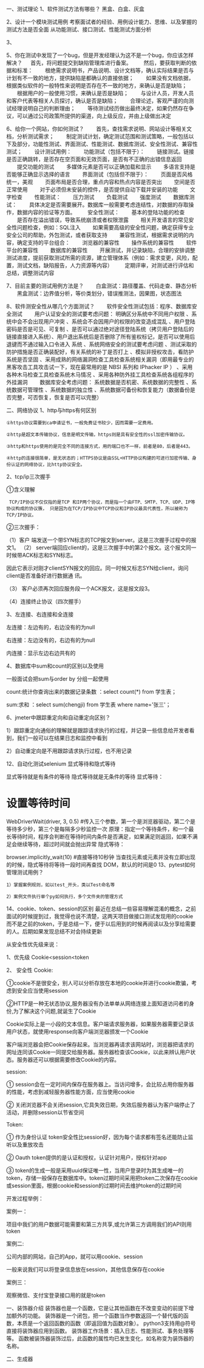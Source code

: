 一、测试理论
  1、软件测试方法有哪些？
    黑盒、白盒、灰盒
    
  2、设计一个模块测试用例
    考察面试者的经验、用例设计能力、思维、以及掌握的测试方法是否全面
    从功能测试、接口测试、性能测试方面分析
  
  3、


  5、你在测试中发现了一个bug，但是开发经理认为这不是一个bug，你应该怎样解决？
　  首先，将问题提交到缺陷管理库进行备案。
　　然后，要获取判断的依据和标准：
　　根绝需求说明书，产品说明、设计文档等，确认实际结果是否与计划有不一致的地方，提供缺陷是都确认的直接依据；
　　如果没有文档依据，根据类似软件的一般特性来说明是否存在不一致的地方，来确认是否是缺陷；
　　根据用户的一般使用习惯，来确认是否是缺陷；
　　与设计人员，开发人员和客户代表等相关人员探讨，确认是否是缺陷；
　　合理论述，客观严谨的向测试经理说明自己的判断理由；
　　等待测试经历做出最终决定，如果仍然存在争议，可以通过公司政策所提供的渠道，向上级反应，并由上级做出决定
  
  6、给你一个网站，你如何测试？
　　首先，查找需求说明、网站设计等相关文档，分析测试需求；
　　制定测试计划，确定测试范围和测试策略，一般包括以下及部分，功能性测试、界面测试、性能测试、数据库测试、安全性测试、兼容性测试；
　　设计测试用例：
　　功能测试（包括不限于）：
　　链接测试。链接是否正确跳转，是否存在空页面和无效页面，是否有不正确的出错信息返回
　　提交功能的测试
　　多媒体元素是否可以正确加载和显示
　　多语言支持是否能够正确显示选择的语言
　　界面测试（包括但不限于）：
　　页面是否风格统一，美观
　　页面布局是否合理，重点内容和热点内容是否突出
　　空间是否正常使用
　　对于必须但未安装的控件，是否提供自动下载并安装的功能
　　文字检查
　　性能测试：
　　压力测试
　　负载测试
　　强度测试
　　数据库测试：
　　具体决定是否需要展开。数据库一般需要考虑连结性，对数据的存取操作，数据内容的验证等方面。
　　安全性测试：
　　基本的登陆功能的检查
　　是否存在溢出错误，导致系统崩溃或者权限泄露
　　相关开发语言的常见安全性问题检查，例如：SQL注入
　　如果需要高级的安全性问题，确定获得专业安全公司的帮助，外包测试，或者获取支持
　　兼容性测试，根据需求说明的内容，确定支持的平台组合：
　　浏览器的兼容性
　　操作系统的兼容性
　　软件平台的兼容性
　　数据库的兼容性
　　开展测试，并记录缺陷，合理的安排调整测试进度，提前获取测试所需的资源，建立管理体系（例如：需求变更，风险，配置，测试文档，缺陷报告，人力资源等内容）
　　定期评审，对测试进行评估和总结，调整测试内容
  
  7、目前主要的测试用例方法是？
　　白盒测试：路径覆盖、代码走查、静态分析
　　黑盒测试：边界值分析，等价类划分，错误推测法，因果图，状态图法
  
 
  8、软件测安全性从哪几个方面测试？
　　软件安全性测试包括：程序、数据库安全测试
　　用户认证安全的测试要考虑问题： 明确区分系统中不同用户权限 、系统中会不会出现用户冲突 、系统会不会因用户的权限的改变造成混乱 、用户登陆密码是否是可见、可复制 、是否可以通过绝对途径登陆系统（拷贝用户登陆后的链接直接进入系统）、用户退出系统后是否删除了所有鉴权标记，是否可以使用后退键而不通过输入口令进入 系统 、系统网络安全的测试要考虑问题 、测试采取的防护措施是否正确装配好，有关系统的补丁是否打上 、模拟非授权攻击，看防护系统是否坚固 、采用成熟的网络漏洞检查工具检查系统相关漏洞（即用最专业的黑客攻击工具攻击试一下，现在最常用的是 NBSI 系列和 IPhacker IP ） 、采用各种木马检查工具检查系统木马情况 、采用各种防外挂工具检查系统各组程序的外挂漏洞
　　数据库安全考虑问题： 系统数据是否机密、系统数据的完整性 、系统数据可管理性 、系统数据的独立性 、系统数据可备份和恢复能力（数据备份是否完整，可否恢复，恢复是否可以完整）


二、网络协议
  1、http与https有何区别

    ①https协议需要到ca申请证书，一般免费证书较少，因而需要一定费用。

    ②http是超文本传输协议，信息是明文传输，https则是具有安全性的ssl加密传输协议。

    ③http和https使用的是完全不同的连接方式，用的端口也不一样，前者是80，后者是443。

    ④http的连接很简单，是无状态的；HTTPS协议是由SSL+HTTP协议构建的可进行加密传输、身份认证的网络协议，比http协议安全。
    

2、tcp/ip三次握手

  ①含义理解

     TCP/IP协议不仅仅指的是TCP 和IP两个协议，而是指一个由FTP、SMTP、TCP、UDP、IP等协议构成的协议簇， 只是因为在TCP/IP协议中TCP协议和IP协议最具代表性，所以被称为TCP/IP协议。

  ②三次握手：

   （1）客户 端发送一个带SYN标志的TCP报文到server。这是三次握手过程中的报文1。
   （2） server端回应client的，这是三次握手中的第2个报文。这个报文同一时候带ACK标志和SYN标志。

  因此它表示对刚才clientSYN报文的回应。同一时候又标志SYN给client，询问client是否准备好进行数据通 讯。

   （3） 客户必须再次回应服务段一个ACK报文，这是报文段3。

   （4）连接终止协议（四次握手）


3、左连接、右连接和全连接

   左连接：左边有的，右边没有的为null

   右连接：左边没有的，右边有的为null

   内连接：显示左边右边共有的

 

4、数据库中sum和count的区别以及使用

   一般面试会把sum与order by 分组一起使用

   count:统计你查询出来的数据记录条数  ：select count(*) from 学生表；

   sum:求和     ：select sum(chengji) from 学生表 where name='张三'；

 



 

6、jmeter中跟踪重定向和自动重定向区别？

 1）跟踪重定向通俗的理解就是跟踪请求执行的过程，并记录一些信息给开发者看到，我们一般可以在结果日志和监控中看到

 2）自动重定向是不用跟踪请求执行过程，也不用记录



12、自动化测试selenium 显式等待和隐式等待

显式等待就是有条件的等待
隐式等待就是无条件的等待
显式等待：

# 设置等待时间
WebDriverWait(driver, 3, 0.5) #传入三个参数，第一个是浏览器驱动，第二个是等待多少秒，第三个是每隔多少秒监控一次
原理：指定一个等待条件，和一个最长等待时间，程序会判断在等待时间内条件是否满足，如果满足则返回，如果不满足会继续等待，超过时间就会抛出异常
隐式等待：

browser.implicitly_wait(10) #直接等待10秒钟
当查找元素或元素并没有立即出现的时候，隐式等待将等待一段时间再查找 DOM，默认的时间是0
13、pytest如何管理测试用例？

    1）掌握案例规则，如以test_开头，类以Test命名等

    2）案例文件执行单个py如何执行，多个文件夹的管理方式

 14、cookie、token、session的区别
 最近在总结一些容易理解混淆的概念，之前面试的时候提到过，我觉得也说不清楚，这两天项目做接口测试发现用的cookie而不是之前的token，于是总结一下，便于以后用到的时候再阅读以及分享给需要的人。后期如果发现总结不对会持续更新

从安全性优先级来说：

1、优先级
Cookie<session<token

2、 安全性
Cookie:

①cookie不是很安全，别人可以分析存放在本地的cookie并进行cookie欺骗，考虑到安全应当使用session

②HTTP是一种无状态协议,服务器没有办法单单从网络连接上面知道访问者的身份,为了解决这个问题,就诞生了Cookie

Cookie实际上是一小段的文本信息。客户端请求服务器，如果服务器需要记录该用户状态，就使用response向客户端浏览器颁发一个Cookie

客户端浏览器会把Cookie保存起来。当浏览器再请求该网站时，浏览器把请求的网址连同该Cookie一同提交给服务器。服务器检查该Cookie，以此来辨认用户状态。服务器还可以根据需要修改Cookie的内容。

 

session:

①     session会在一定时间内保存在服务器上。当访问增多，会比较占用你服务器的性能，考虑到减轻服务器性能方面，应当使用cookie

②     关闭浏览器不会关闭session,它具失效日期，失效后服务器认为客户端停止了活动，并删除session以节省空间

 

Token:

①  作为身份认证 token安全性比session好，因为每个请求都有签名还能防止监听以及重放攻击

②  Oauth token提供的是认证和授权，认证针对用户，授权针对app

③  token的生成一般是采用uuid保证唯一性，当用户登录时为其生成唯一的token，存储一般保存在数据库中。token过期时间采用把token二次保存在cookie或session里面，根据cookie和session的过期时间去维护token的过期时间

 

开发过程举例：

案例一：

项目中我们的用户数据可能需要和第三方共享,或允许第三方调用我们的API则用token

案例二:

公司内部的网站，自己的App，就可以用cookie、session

一般来说我们可以将登录信息放在session，其他信息保存在cookie

案例三：

观察微信、支付宝登录接口用的就是token
                     


一、装饰器介绍
装饰器也是一个函数，它是让其他函数在不改变变动的前提下增加额外的功能。
装饰器是一个闭包，把一个函数当作参数返回一个替代版的函数，本质是一个返回函数的函数（即返回值为函数对象）。
python3支持用@符号直接将装饰器应用到函数。
装饰器工作场景：插入日志、性能测试、事务处理等等。
函数被装饰器装饰过后，此函数的属性均已发生变化，如名称变为装饰器的名称。

二、生成器


